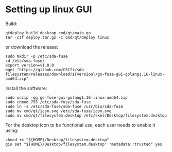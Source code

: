 # Setting up linux GUI

Build:
```
qtdeploy build desktop cmd/qt/main.go
tar -czf deploy.tar.gz -C cmd/qt/deploy linux
```

or download the release:
```
sudo mkdir -p /etc/sda-fuse
cd /etc/sda-fuse/
export version=v1.0.0
wget "https://github.com/CSCfi/sda-filesystem/releases/download/${version}/go-fuse-gui-golang1.16-linux-amd64.zip"
```

Install the software:
```
sudo unzip -qq go-fuse-gui-golang1.16-linux-amd64.zip
sudo chmod 755 /etc/sda-fuse/sda-fuse
sudo ln -s /etc/sda-fuse/sda-fuse /usr/bin/sda-fuse
sudo mv cmd/qt/icon.svg /etc/sda-fuse/icon.svg
sudo mv cmd/qt/filesystem.desktop /etc/skel/Desktop/filesystem.desktop
```

For the desktop icon to be functional use, each user needs to enable it using:
```
chmod +x "${HOME}/Desktop/filesystem.desktop"
gio set "${HOME}/Desktop/filesystem.desktop" "metadata::trusted" yes
```
